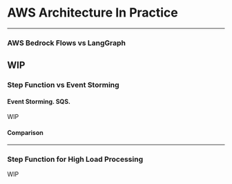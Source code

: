 # AWS Architecture In Practice


---
### AWS Bedrock Flows vs LangGraph 
WIP
---
### Step Function vs Event Storming



#### Event Storming. SQS.
WIP

#### Comparison

---
### Step Function for High Load Processing
WIP

